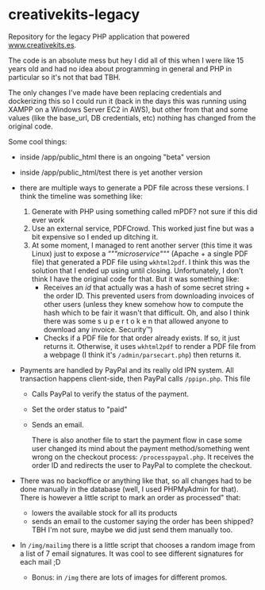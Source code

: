 # creativekits-legacy

Repository for the legacy PHP application that powered www.creativekits.es.

The code is an absolute mess but hey I did all of this when I were like 15 years old and had no idea about programming in general and PHP in particular so it's not that bad TBH.

The only changes I've made have been replacing credentials and dockerizing this so I could run it (back in the days this was running using XAMPP on a Windows Server EC2 in AWS), but other from that and some values (like the base_url, DB credentials, etc) nothing has changed from the original code.

Some cool things:

- inside /app/public_html there is an ongoing "beta" version
- inside /app/public_html/test there is yet another version
- there are multiple ways to generate a PDF file across these versions. I think the timeline was something like:
  1. Generate with PHP using something called mPDF? not sure if this did ever work
  1. Use an external service, PDFCrowd. This worked just fine but was a bit expensive so I ended up ditching it.
  1. At some moment, I managed to rent another server (this time it was Linux) just to expose a _"""microservice"""_ (Apache + a single PDF file) that generated a PDF file using `wkhtml2pdf`. I think this was the solution that I ended up using until closing. Unfortunately, I don't think I have the original code for that. But it was something like:
     - Receives an _id_ that actually was a hash of some secret string + the order ID. This prevented users from downloading invoices of other users (unless they knew somehow how to compute the hash which to be fair it wasn't that difficult. Oh, and also I think there was some s u p e r t o k e n that allowed anyone to download any invoice. Security&trade;)
     - Checks if a PDF file for that order already exists. If so, it just returns it. Otherwise, it uses `wkhtml2pdf` to render a PDF file from a webpage (I think it's `/admin/parsecart.php`) then returns it.
- Payments are handled by PayPal and its really old IPN system. All transaction happens client-side, then PayPal calls `/ppipn.php`. This file

  - Calls PayPal to verify the status of the payment.
  - Set the order status to "paid"
  - Sends an email.

    There is also another file to start the payment flow in case some user changed its mind about the payment method/something went wrong on the checkout process: `/processpaypal.php`. It receives the order ID and redirects the user to PayPal to complete the checkout.

- There was no backoffice or anything like that, so all changes had to be done manually in the database (well, I used PHPMyAdmin for that). There is however a little script to mark an order as processed" that:
  - lowers the available stock for all its products
  - sends an email to the customer saying the order has been shipped? TBH I'm not sure, maybe we did just send them manually too.
- In `/img/mailimg` there is a little script that chooses a random image from a list of 7 email signatures. It was cool to see different signatures for each mail ;D
  - Bonus: in `/img` there are lots of images for different promos.
